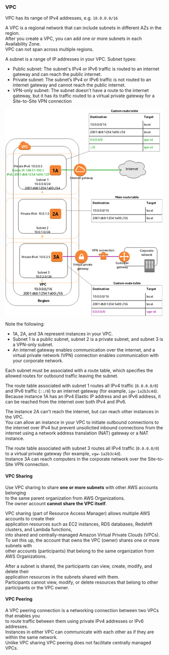 ### VPC

VPC has its range of IPv4 addresses, e.g. `10.0.0.0/16`

A VPC is a regional network that can include subnets in different AZs in the region.\
After you create a VPC, you can add one or more subnets in each Availability Zone.\
VPC can not span across multiple regions.

A subnet is a range of IP addresses in your VPC.
Subnet types:
* Public subnet: The subnet's IPv4 or IPv6 traffic is routed to an internet gateway and can reach the public internet.
* Private subnet: The subnet’s IPv4 or IPv6 traffic is not routed to an internet gateway and cannot reach the public internet.
* VPN-only subnet: The subnet doesn't have a route to the internet gateway, but it has its traffic routed to a virtual private gateway for a Site-to-Site VPN connection


![subnets-diagram](files/subnets-diagram.png)

Note the following:

* 1A, 2A, and 3A represent instances in your VPC.
* Subnet 1 is a public subnet, subnet 2 is a private subnet, and subnet 3 is a VPN-only subnet.
* An internet gateway enables communication over the internet, and a virtual private network (VPN) connection enables communication with your corporate network.


Each subnet must be associated with a route table, which specifies the allowed routes for outbound traffic leaving the subnet.

The route table associated with subnet 1 routes all IPv4 traffic (`0.0.0.0/0`) and IPv6 traffic (`::/0`) to an internet gateway (for example, `igw-1a2b3c4d`).\
Because instance 1A has an IPv4 Elastic IP address and an IPv6 address, it can be reached from the internet over both IPv4 and IPv6.

The instance 2A can't reach the internet, but can reach other instances in the VPC.\
You can allow an instance in your VPC to initiate outbound connections to the internet
over IPv4 but prevent unsolicited inbound connections from the internet using a network
address translation (NAT) gateway or a NAT instance.

The route table associated with subnet 3 routes all IPv4 traffic (`0.0.0.0/0`) to a virtual private gateway (for example, `vgw-1a2b3c4d`).\
Instance 3A can reach computers in the corporate network over the Site-to-Site VPN connection.

#### VPC Sharing
Use VPC sharing to share **one or more subnets** with other AWS accounts belonging\
to the same parent organization from AWS Organizations.\
The owner account **cannot share the VPC itself**.

VPC sharing (part of Resource Access Manager) allows multiple AWS accounts to create their\
application resources such as EC2 instances, RDS databases, Redshift clusters, and Lambda functions,\
into shared and centrally-managed Amazon Virtual Private Clouds (VPCs).\
To set this up, the account that owns the VPC (owner) shares one or more subnets with\
other accounts (participants) that belong to the same organization from AWS Organizations.

After a subnet is shared, the participants can view, create, modify, and delete their\
application resources in the subnets shared with them.\
Participants cannot view, modify, or delete resources that belong to other participants or the VPC owner.

#### VPC Peering
A VPC peering connection is a networking connection between two VPCs that enables you\
to route traffic between them using private IPv4 addresses or IPv6 addresses.\
Instances in either VPC can communicate with each other as if they are within the same network.\
Unlike VPC sharing VPC peering does not facilitate centrally managed VPCs. 
